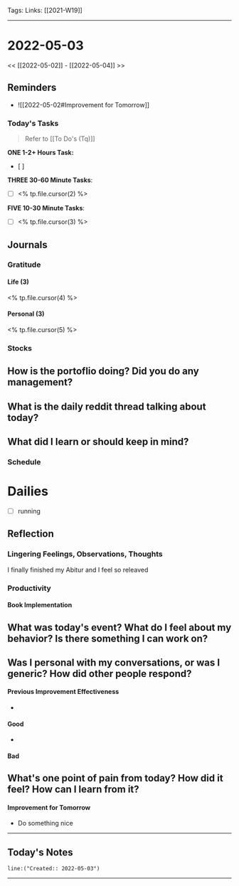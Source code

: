 Tags:
Links: [[2021-W19]]
___
# 2022-05-03
<< [[2022-05-02]] - [[2022-05-04]] >>
## Reminders
- ![[2022-05-02#Improvement for Tomorrow]]
### Today's Tasks
> Refer to [[To Do's (Tq)]]

**ONE 1-2+ Hours Task:**
- [ ] 



**THREE 30-60 Minute Tasks**:
- [ ] <% tp.file.cursor(2) %>

**FIVE 10-30 Minute Tasks**:
- [ ] <% tp.file.cursor(3) %>
## Journals
### Gratitude
#### Life (3)
<% tp.file.cursor(4) %>
#### Personal (3)
<% tp.file.cursor(5) %>

### Stocks
**How is the portoflio doing? Did you do any management?**
- 

**What is the daily reddit thread talking about today?**
- 

**What did I learn or should keep in mind?**
- 

### Schedule
# Dailies
- [ ] running
## Reflection
### Lingering Feelings, Observations, Thoughts
I finally finished my Abitur and I feel so releaved 
### Productivity
#### Book Implementation
**What was today's event? What do I feel about my behavior? Is there something I can work on?**
- 
**Was I personal with my conversations, or was I generic? How did other people respond?**
- 
#### Previous Improvement Effectiveness 
- 
#### Good
- 
#### Bad
**What's one point of pain from today? How did it feel? How can I learn from it?**
- 
#### Improvement for Tomorrow
- Do something nice
___
## Today's Notes
```query
line:("Created:: 2022-05-03")
```
___
